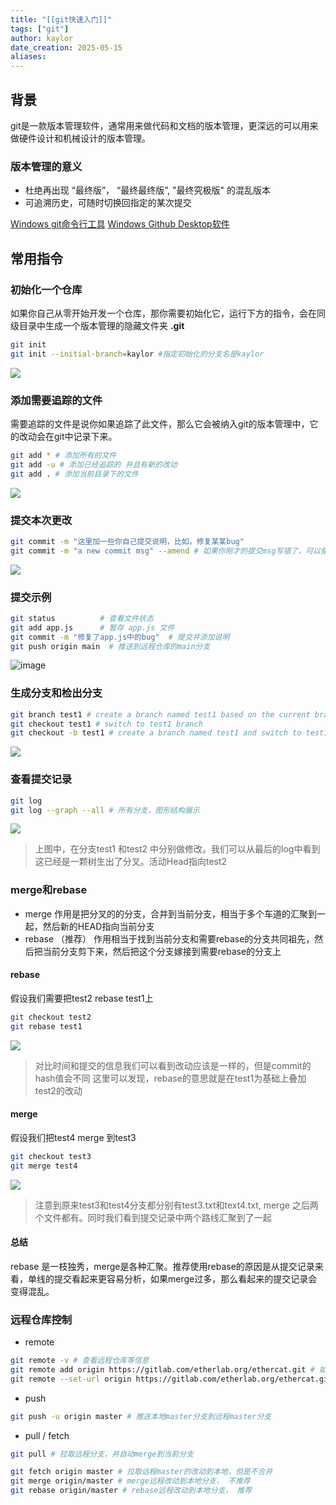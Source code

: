 ```yaml
---
title: "[[git快速入门]]"
tags: ["git"]
author: kaylor
date_creation: 2025-05-15
aliases:
---
```

## 背景
git是一款版本管理软件，通常用来做代码和文档的版本管理，更深远的可以用来做硬件设计和机械设计的版本管理。
### 版本管理的意义
- 杜绝再出现 “最终版”， “最终最终版”, "最终究极版" 的混乱版本
- 可追溯历史，可随时切换回指定的某次提交

[Windows git命令行工具](https://git-scm.com/)
[Windows Github Desktop软件](https://desktop.github.com/download/)

## 常用指令

### 初始化一个仓库
如果你自己从零开始开发一个仓库，那你需要初始化它，运行下方的指令，会在同级目录中生成一个版本管理的隐藏文件夹 **.git**
```bash
git init
git init --initial-branch=kaylor #指定初始化的分支名是kaylor
```
![](git快速入门1.png)
### 添加需要追踪的文件
需要追踪的文件是说你如果追踪了此文件，那么它会被纳入git的版本管理中，它的改动会在git中记录下来。
```bash
git add * # 添加所有的文件
git add -u # 添加已经追踪的 并且有新的改动
git add . # 添加当前目录下的文件
```

![](git快速入门2.png)

### 提交本次更改
``` bash
git commit -m "这里加一些你自己提交说明，比如，修复某某bug"
git commit -m "a new commit msg" --amend # 如果你刚才的提交msg写错了，可以使用这个指令，覆盖那一次提交
```
![](git快速入门3.png)

### 提交示例
``` bash
git status          # 查看文件状态
git add app.js      # 暂存 app.js 文件
git commit -m "修复了app.js中的bug"  # 提交并添加说明
git push origin main  # 推送到远程仓库的main分支
```
![image](https://github.com/user-attachments/assets/5c064349-b1bc-49fc-b449-92bae83a2ccc)


### 生成分支和检出分支
```bash
git branch test1 # create a branch named test1 based on the current branch
git checkout test1 # switch to test1 branch
git checkout -b test1 # create a branch named test1 and switch to test1 branch
```
![](git快速入门.png)

### 查看提交记录
```bash
git log
git log --graph --all # 所有分支，图形结构展示
```

![](git快速入门-1.png)
> 上图中，在分支test1 和test2 中分别做修改。我们可以从最后的log中看到这已经是一颗树生出了分叉。活动Head指向test2

### merge和rebase

- merge 
	作用是把分叉的的分支，合并到当前分支，相当于多个车道的汇聚到一起，然后新的HEAD指向当前分支
- rebase （推荐）
	作用相当于找到当前分支和需要rebase的分支共同祖先，然后把当前分支剪下来，然后把这个分支嫁接到需要rebase的分支上
#### rebase
假设我们需要把test2 rebase test1上
```bash
git checkout test2
git rebase test1
```

![](git快速入门-2.png)
> 对比时间和提交的信息我们可以看到改动应该是一样的，但是commit的hash值会不同
> 这里可以发现，rebase的意思就是在test1为基础上叠加test2的改动

#### merge
假设我们把test4 merge 到test3
```bash
git checkout test3
git merge test4
```
![](git快速入门-3.png)
> 注意到原来test3和test4分支都分别有test3.txt和text4.txt, merge 之后两个文件都有。同时我们看到提交记录中两个路线汇聚到了一起

#### 总结
rebase 是一枝独秀，merge是各种汇聚。推荐使用rebase的原因是从提交记录来看，单线的提交看起来更容易分析，如果merge过多，那么看起来的提交记录会变得混乱。

### 远程仓库控制
- remote
```bash
git remote -v # 查看远程仓库等信息
git remote add origin https://gitlab.com/etherlab.org/ethercat.git # 如果本地原来没有远程仓库追踪，可以使用该指令添加远程仓库追踪
git remote --set-url origin https://gitlab.com/etherlab.org/ethercat.git # 如果远程仓库的链接已经存在，那么这个指令就是改写当前的追踪仓库
```
- push
```bash
git push -u origin master # 推送本地master分支到远程master分支
```
- pull / fetch
```bash
git pull # 拉取远程分支，并自动merge到当前分支

git fetch origin master # 拉取远程master的改动到本地，但是不合并
git merge origin/master # merge远程改动到本地分支， 不推荐 
git rebase origin/master # rebase远程改动到本地分支， 推荐
```

